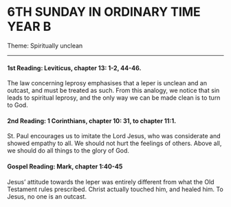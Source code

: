 # 6TH SUNDAY IN ORDINARY TIME YEAR B
Theme: Spiritually unclean

---

#### 1st Reading: Leviticus, chapter 13: 1-2, 44-46.

The law concerning leprosy emphasises that a leper is unclean and an outcast, and must be treated as such. From this analogy, we notice that sin leads to spiritual leprosy, and the only way we can be made clean is to turn to God.

#### 2nd Reading: 1 Corinthians, chapter 10: 31, to chapter 11:1.

St. Paul encourages us to imitate the Lord Jesus, who was considerate and showed empathy to all. We should not hurt the feelings of others. Above all, we should do all things to the glory of God.

#### Gospel Reading: Mark, chapter 1:40-45

Jesus’ attitude towards the leper was entirely different from what the Old Testament rules prescribed. Christ actually touched him, and healed him. To Jesus, no one is an outcast.